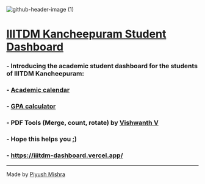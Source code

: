 ![github-header-image (1)](https://github.com/user-attachments/assets/ccc33b8f-df0e-40c8-9972-57a09e7ac258)

# [IIITDM Kancheepuram Student Dashboard](https://iiitdm-dashboard.vercel.app/)

### - Introducing the academic student dashboard for the students of IIITDM Kancheepuram:
### - [Academic calendar](https://iiitdm-calendar.vercel.app/)
### - [GPA calculator](https://iiitdm-gpa-calculator.vercel.app/)
### - PDF Tools (Merge, count, rotate) by [Vishwanth V](https://github.com/vvvv5215)
### - Hope this helps you ;)
### - https://iiitdm-dashboard.vercel.app/

---
Made by [Piyush Mishra](https://github.com/pengeon1)
